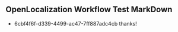 ## OpenLocalization Workflow Test MarkDown
* 6cbf4f6f-d339-4499-ac47-7ff887adc4cb thanks!

<!--HONumber=Jul16_HO4-->


